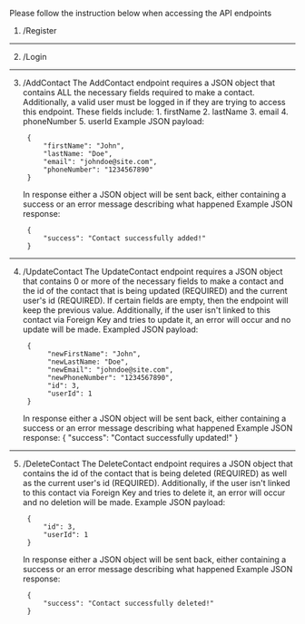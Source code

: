 Please follow the instruction below when accessing the API endpoints 

1. /Register



------------------------------------------------------------
2. /Login



------------------------------------------------------------
3. /AddContact
    The AddContact endpoint requires a JSON object that contains ALL the necessary fields required to make a contact.
    Additionally, a valid user must be logged in if they are trying to access this endpoint.
    These fields include:
        1. firstName
        2. lastName
        3. email
        4. phoneNumber
        5. userId
    Example JSON payload:
        
        {
            "firstName": "John",
            "lastName: "Doe",
            "email": "johndoe@site.com",
            "phoneNumber": "1234567890"
        }
    In response either a JSON object will be sent back, either containing a success or an error message describing what happened
    Example JSON response: 
    
        {
            "success": "Contact successfully added!"
        }

------------------------------------------------------------
4. /UpdateContact
    The UpdateContact endpoint requires a JSON object that contains 0 or more of the necessary fields to make a contact and the id of the contact that is 
    being updated (REQUIRED) and the current user's id (REQUIRED). If certain fields are empty, then the endpoint will keep the previous value.
    Additionally, if the user isn't linked to this contact via Foreign Key and tries to update it, an error will occur and no update will be made.
    Exampled JSON payload:
    
        {
             "newFirstName": "John",
             "newLastName: "Doe",
             "newEmail": "johndoe@site.com",
             "newPhoneNumber": "1234567890",
             "id": 3,
             "userId": 1
        }
    
    In response either a JSON object will be sent back, either containing a success or an error message describing what happened
    Example JSON response: 
        {
            "success": "Contact successfully updated!"
        }

------------------------------------------------------------
5. /DeleteContact
    The DeleteContact endpoint requires a JSON object that contains the id of the contact that is being deleted (REQUIRED) as well as the current user's id (REQUIRED).
    Additionally, if the user isn't linked to this contact via Foreign Key and tries to delete it, an error will occur and no deletion will be made.
    Example JSON payload:
        
        {
            "id": 3,
            "userId": 1
        }
    In response either a JSON object will be sent back, either containing a success or an error message describing what happened
    Example JSON response: 
        
        {
            "success": "Contact successfully deleted!"
        }


